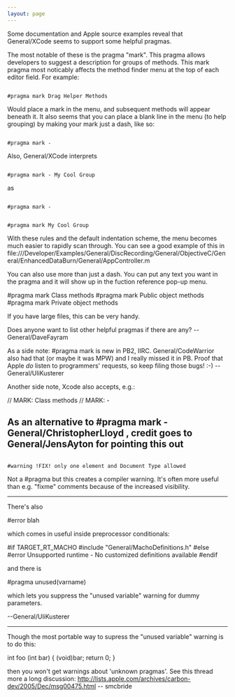```yaml
---
layout: page
---
```





Some documentation and Apple source examples reveal that General/XCode seems to support some helpful pragmas.

The most notable of these is the pragma "mark". This pragma allows developers to suggest a description for groups of methods. This mark pragma most noticably affects the method finder menu at the top of each editor field. For example:

<code>
#pragma mark Drag Helper Methods
</code>

Would place a mark in the menu, and subsequent methods will appear beneath it. It also seems that you can place a blank line in the menu (to help grouping) by making your mark just a dash, like so:

<code>
#pragma mark -
</code>

Also, General/XCode interprets

<code>
#pragma mark - My Cool Group
</code>

as

<code>
#pragma mark -

#pragma mark My Cool Group
</code>

With these rules and the default indentation scheme, the menu becomes much easier to rapidly scan through. You can see a good example of this in 
file:///Developer/Examples/General/DiscRecording/General/ObjectiveC/General/EnhancedDataBurn/General/AppController.m

You can also use more than just a dash. You can put any text you want in the pragma and it will show up in the fuction reference pop-up menu.
    
#pragma mark Class methods
#pragma mark Public object methods
#pragma mark Private object methods


If you have large files, this can be very handy.

Does anyone want to list other helpful pragmas if there are any?
-- General/DaveFayram

As a side note: #pragma mark is new in PB2, IIRC. General/CodeWarrior also had that (or maybe it was MPW) and I really missed it in PB. Proof that Apple *do* listen to programmers' requests, so keep filing those bugs! :-) --General/UliKusterer

Another side note, Xcode also accepts, e.g.:
    
// MARK: Class methods
// MARK: -

As an alternative to #pragma mark - General/ChristopherLloyd , credit goes to General/JensAyton for pointing this out
----

<code>
#warning !FIX! only one element and Document Type allowed
</code>

Not a #pragma but this creates a compiler warning. It's often more useful than e.g. "fixme" comments because of the increased visibility.

----

There's also

#error blah

which comes in useful inside preprocessor conditionals:

    
#if TARGET_RT_MACHO
#include "General/MachoDefinitions.h"
#else
#error Unsupported runtime - No customized definitions available
#endif


and there is

    
#pragma unused(varname)


which lets you suppress the "unused variable" warning for dummy parameters.

--General/UliKusterer

----

Though the most portable way to supress the "unused variable" warning is to do this:

int foo (int bar)
{
  (void)bar;
  return 0;
}

then you won't get warnings about 'unknown pragmas'.  See this thread more a long discussion:
<http://lists.apple.com/archives/carbon-dev/2005/Dec/msg00475.html>
-- smcbride